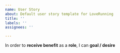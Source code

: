 ```yaml
---
name: User Story
about: Default user story template for LoveRunning
title: ''
labels: ''
assignees: ''

---
```


In order to **receive benefit** as a **role**, I can **goal / desire**
